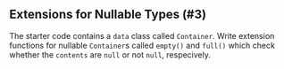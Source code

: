 ## Extensions for Nullable Types (#3)

The starter code contains a `data` class called `Container`. Write extension
functions for nullable `Container`s called `empty()` and `full()` which check
whether the `contents` are `null` or not `null`, respecively.
